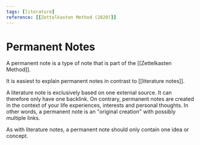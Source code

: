 ```yaml
---
tags: [literature]
reference: [[Zettelkasten Method (2020)]]
---
```


# Permanent Notes

A permanent note is a type of note that is part of the [[Zettelkasten Method]].

It is easiest to explain permanent notes in contrast to [[literature notes]]. 

A literature note is exclusively based on one external source. It can therefore only have one backlink. On contrary, permanent notes are created in the context of your life experiences, interests and personal thoughts. In other words, a permanent note is an "original creation" with possibly multiple links.

As with literature notes, a permanent note should only contain one idea or concept.


[//begin]: # "Autogenerated link references for markdown compatibility"
[literature-notes]: literature-notes "Literature Notes"
[//end]: # "Autogenerated link references"